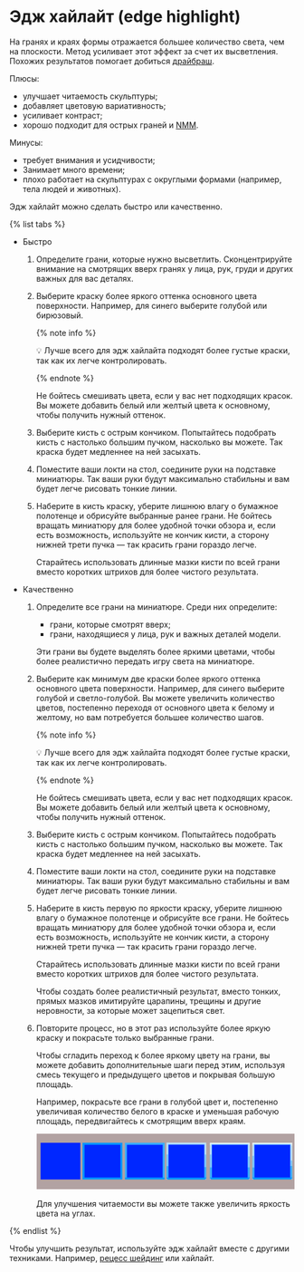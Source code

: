 # Эдж хайлайт (edge highlight)

На гранях и краях формы отражается большее количество света, чем на плоскости. Метод усиливает этот эффект за счет их высветления. Похожих результатов помогает добиться [драйбраш](drybrush.md).

Плюсы:

- улучшает читаемость скульптуры;
- добавляет цветовую вариативность;
- усиливает контраст;
- хорошо подходит для острых граней и [NMM](non-metalic-metal.md).

Минусы:

- требует внимания и усидчивости;
- Занимает много времени;
- плохо работает на скульптурах с округлыми формами (например, тела людей и животных).

Эдж хайлайт можно сделать быстро или качественно. 

{% list tabs %}

- Быстро

    1. Определите грани, которые нужно высветлить. Сконцентрируйте внимание на смотрящих вверх гранях у лица, рук, груди и других важных для вас деталях.
    2. Выберите краску более яркого оттенка основного цвета поверхности. Например, для синего выберите голубой или бирюзовый.
        
        {% note info %}

        💡 Лучше всего для эдж хайлайта подходят более густые краски, так как их легче контролировать.
        
        {% endnote %}
        
        Не бойтесь смешивать цвета, если у вас нет подходящих красок. Вы можете добавить белый или желтый цвета к основному, чтобы получить нужный оттенок.
        
    3. Выберите кисть с острым кончиком. Попытайтесь подобрать кисть с настолько большим пучком, насколько вы можете. Так краска будет медленнее на ней засыхать.
    4. Поместите ваши локти на стол, соедините руки на подставке миниатюры. Так ваши руки будут максимально стабильны и вам будет легче рисовать тонкие линии.
    5. Наберите в кисть краску, уберите лишнюю влагу о бумажное полотенце и обрисуйте выбранные ранее грани. Не бойтесь вращать миниатюру для более удобной точки обзора и, если есть возможность, используйте не кончик кисти, а сторону нижней трети пучка — так красить грани гораздо легче.
        
        Старайтесь использовать длинные мазки кисти по всей грани вместо коротких штрихов для более чистого результата. 
        
- Качественно

    1. Определите все грани на миниатюре. Среди них определите:
        - грани, которые смотрят вверх;
        - грани, находящиеся у лица, рук и важных деталей модели.
        
        Эти грани вы будете выделять более яркими цветами, чтобы более реалистично передать игру света на миниатюре.
        
    2. Выберите как минимум две краски более яркого оттенка основного цвета поверхности. Например, для синего выберите голубой и светло-голубой. Вы можете увеличить количество цветов, постепенно переходя от основного цвета к белому и желтому, но вам потребуется большее количество шагов.
        
        {% note info %}

        💡 Лучше всего для эдж хайлайта подходят более густые краски, так как их легче контролировать.
        
        {% endnote %}
        
        Не бойтесь смешивать цвета, если у вас нет подходящих красок. Вы можете добавить белый или желтый цвета к основному, чтобы получить нужный оттенок.
        
    3. Выберите кисть с острым кончиком. Попытайтесь подобрать кисть с настолько большим пучком, насколько вы можете. Так краска будет медленнее на ней засыхать.
    4. Поместите ваши локти на стол, соедините руки на подставке миниатюры. Так ваши руки будут максимально стабильны и вам будет легче рисовать тонкие линии.
    5. Наберите в кисть первую по яркости краску, уберите лишнюю влагу о бумажное полотенце и обрисуйте все грани. Не бойтесь вращать миниатюру для более удобной точки обзора и, если есть возможность, используйте не кончик кисти, а сторону нижней трети пучка — так красить грани гораздо легче.
        
        Старайтесь использовать длинные мазки кисти по всей грани вместо коротких штрихов для более чистого результата. 
        
        Чтобы создать более реалистичный результат, вместо тонких, прямых мазков имитируйте царапины, трещины и другие неровности, за которые может зацепиться свет.
        
    6. Повторите процесс, но в этот раз используйте более яркую краску и покрасьте только выбранные грани. 
        
        Чтобы сгладить переход к более яркому цвету на грани, вы можете добавить дополнительные шаги перед этим, используя смесь текущего и предыдущего цветов и покрывая большую площадь.
        
        Например, покрасьте все грани в голубой цвет и, постепенно увеличивая количество белого в краске и уменьшая рабочую площадь, передвигайтесь к смотрящим вверх краям. 
        
        ![edge-highlight](_images/edge-highlight.png)
        
        Для улучшения читаемости вы можете также увеличить яркость цвета на углах.

{% endlist %}


        

Чтобы улучшить результат, используйте эдж хайлайт вместе с другими техниками. Например, [рецесс шейдинг](recess-shading.md) или хайлайт.